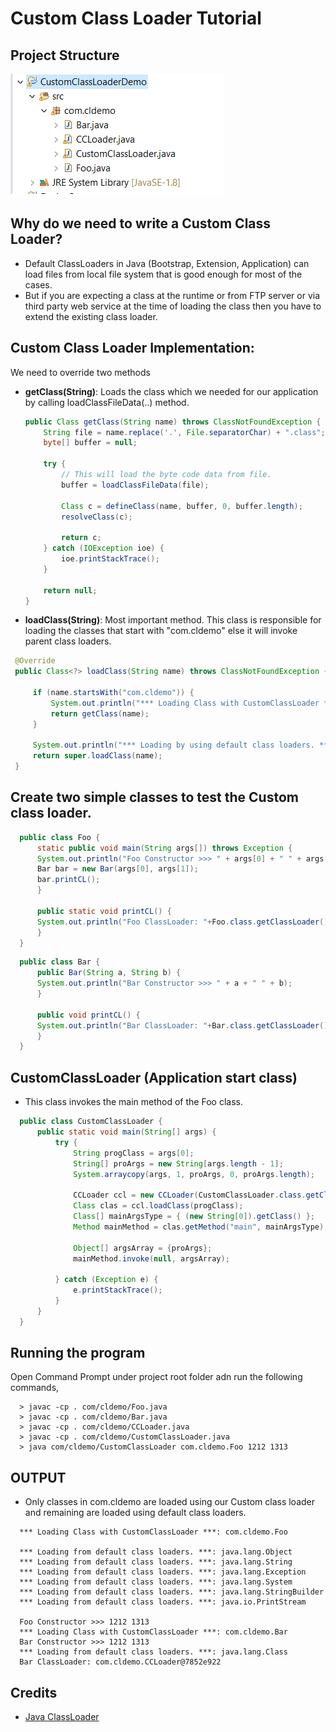 # Custom Class Loader Tutorial

## Project Structure
	
![Project Structure](https://github.com/Amarnath510/CustomClassLoader/blob/master/customclassloader.png)

## Why do we need to write a Custom Class Loader?
  - Default ClassLoaders in Java (Bootstrap, Extension, Application) can load files from local file system that is good enough for most of the cases.
  - But if you are expecting a class at the runtime or from FTP server or via third party web service at the time of loading the class then you have to extend the existing class loader.

## Custom Class Loader Implementation: <br />
  We need to override two methods <br />
  
  - **getClass(String)**: Loads the class which we needed for our application by calling loadClassFileData(..) method.

    ```Java
	public Class getClass(String name) throws ClassNotFoundException {
		String file = name.replace('.', File.separatorChar) + ".class";
		byte[] buffer = null;
		
		try {
			// This will load the byte code data from file.
			buffer = loadClassFileData(file);
			
			Class c = defineClass(name, buffer, 0, buffer.length);
			resolveClass(c);
			
			return c;
		} catch (IOException ioe) {
			ioe.printStackTrace();
		}
		
		return null;
	}
    ```

  - **loadClass(String)**: Most important method. This class is responsible for loading the classes that start with "com.cldemo" else it will invoke parent class loaders.

   ```Java
   	@Override
	public Class<?> loadClass(String name) throws ClassNotFoundException {
		
		if (name.startsWith("com.cldemo")) {
			System.out.println("*** Loading Class with CustomClassLoader ***: " + name);
			return getClass(name);
		}
		
		System.out.println("*** Loading by using default class loaders. ***: " + name);
		return super.loadClass(name);
	}
   ```

## Create two simple classes to test the Custom class loader.
  	
  ```Java
	public class Foo {
	    static public void main(String args[]) throws Exception {
		System.out.println("Foo Constructor >>> " + args[0] + " " + args[1]);
		Bar bar = new Bar(args[0], args[1]);
		bar.printCL();
	    }

	    public static void printCL() {
		System.out.println("Foo ClassLoader: "+Foo.class.getClassLoader());
	    }
	}
  ```	

  ```Java
	public class Bar {
	    public Bar(String a, String b) {
		System.out.println("Bar Constructor >>> " + a + " " + b);
	    }

	    public void printCL() {
		System.out.println("Bar ClassLoader: "+Bar.class.getClassLoader());
	    }
	}
  ```

## CustomClassLoader (Application start class)
  - This class invokes the main method of the Foo class.
  
  ```Java
	public class CustomClassLoader {
		public static void main(String[] args) {
			try {
				String progClass = args[0];
				String[] proArgs = new String[args.length - 1];
				System.arraycopy(args, 1, proArgs, 0, proArgs.length);

				CCLoader ccl = new CCLoader(CustomClassLoader.class.getClassLoader());
				Class clas = ccl.loadClass(progClass);
				Class[] mainArgsType = { (new String[0]).getClass() };
				Method mainMethod = clas.getMethod("main", mainArgsType);

				Object[] argsArray = {proArgs};
				mainMethod.invoke(null, argsArray);

			} catch (Exception e) {
				e.printStackTrace();
			}
		}
	}
  ```

## Running the program <br />
   Open Command Prompt under project root folder adn run the following commands,

  ```  
    > javac -cp . com/cldemo/Foo.java
    > javac -cp . com/cldemo/Bar.java
    > javac -cp . com/cldemo/CCLoader.java
    > javac -cp . com/cldemo/CustomClassLoader.java
    > java com/cldemo/CustomClassLoader com.cldemo.Foo 1212 1313
  ```

## OUTPUT
  - Only classes in com.cldemo are loaded using our Custom class loader and remaining are loaded using default class loaders.

  ```
	*** Loading Class with CustomClassLoader ***: com.cldemo.Foo

	*** Loading from default class loaders. ***: java.lang.Object
	*** Loading from default class loaders. ***: java.lang.String
	*** Loading from default class loaders. ***: java.lang.Exception
	*** Loading from default class loaders. ***: java.lang.System
	*** Loading from default class loaders. ***: java.lang.StringBuilder
	*** Loading from default class loaders. ***: java.io.PrintStream

	Foo Constructor >>> 1212 1313
	*** Loading Class with CustomClassLoader ***: com.cldemo.Bar
	Bar Constructor >>> 1212 1313
	*** Loading from default class loaders. ***: java.lang.Class
	Bar ClassLoader: com.cldemo.CCLoader@7852e922
  ```

## Credits
  - [Java ClassLoader](http://www.journaldev.com/349/java-classloader)
